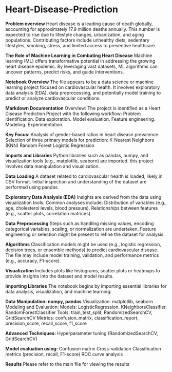 # Heart-Disease-Prediction

**Problem overview**
Heart disease is a leading cause of death globally, accounting for approximately 17.9 million deaths annually. This number is expected to rise due to lifestyle changes, urbanization, and aging populations. Contributing factors include unhealthy diets, sedentary lifestyles, smoking, stress, and limited access to preventive healthcare.

**The Role of Machine Learning in Combating Heart Disease**
Machine learning (ML) offers transformative potential in addressing the growing heart disease epidemic. By leveraging vast datasets, ML algorithms can uncover patterns, predict risks, and guide interventions.

**Notebook Overview**
The file appears to be a data science or machine learning project focused on cardiovascular health. It involves exploratory data analysis (EDA), data preprocessing, and potentially model training to predict or analyze cardiovascular conditions.

**Markdown Documentation**
Overview:
The project is identified as a Heart Disease Prediction Project with the following workflow:
Problem identification.
Data exploration.
Model evaluation.
Feature engineering.
Modeling.
Experimentation.

**Key Focus**:
Analysis of gender-based ratios in heart disease prevalence.
Selection of three primary models for prediction:
K-Nearest Neighbors (KNN)
Random Forest
Logistic Regression

**Imports and Libraries**
Python libraries such as pandas, numpy, and visualization tools (e.g., matplotlib, seaborn) are imported. this project involves data manipulation and visualization.

**Data Loading**
A dataset related to cardiovascular health is loaded, likely in CSV format. Initial inspection and understanding of the dataset are performed using pandas.

**Exploratory Data Analysis (EDA)**
Insights are derived from the data using visualization tools. Common analyses include:
Distribution of variables (e.g., age, cholesterol levels, blood pressure).
Relationships between features (e.g., scatter plots, correlation matrices).

**Data Preprocessing**
Steps such as handling missing values, encoding categorical variables, scaling, or normalization are undertaken.
Feature engineering or selection might be present to refine the dataset for analysis.

**Algorithms**
Classification models might be used (e.g., logistic regression, decision trees, or ensemble methods) to predict cardiovascular disease.
The file may include model training, validation, and performance metrics (e.g., accuracy, F1-score).

**Visualization**
Includes plots like histograms, scatter plots or heatmaps to provide insights into the dataset and model results.

**Importing Libraries**
The notebook begins by importing essential libraries for data analysis, visualization, and machine learning:

**Data Manipulation: numpy, pandas**
Visualization: matplotlib, seaborn
Modeling and Evaluation:
Models: LogisticRegression, KNeighborsClassifier, RandomForestClassifier
Tools: train_test_split, RandomizedSearchCV, GridSearchCV
Metrics: confusion_matrix, classification_report, precision_score, recall_score, f1_score

**Advanced Techniques:**
Hyperparameter tuning (RandomizedSearchCV, GridSearchCV)

**Model evaluation using:**
Confusion matrix
Cross-validation
Classification metrics (precision, recall, F1-score)
ROC curve analysis

**Results**
Please refer to the main file for viewing the results
